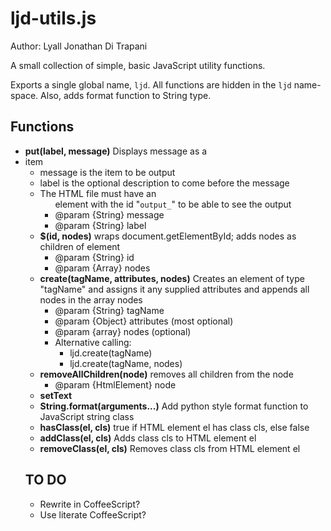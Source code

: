 ljd-utils.js
=============

Author:  Lyall Jonathan Di Trapani

A small collection of simple, basic JavaScript utility functions.

Exports a single global name, `ljd`.  All functions are hidden in the `ljd` name-space.  Also, adds format function to String type.


Functions
---------
- **put(label, message)**  Displays message as a <li> item
    * message is the item to be output
    * label is the optional description to come before the message
    * The HTML file must have an <ul> element with the id "`output_`"
      to be able to see the output
    * @param {String} message
    * @param {String} label
- **$(id, nodes)**  wraps document.getElementById; adds nodes as 
  children of element
    * @param {String} id
    * @param {Array} nodes
- **create(tagName, attributes, nodes)** Creates an element 
  of type "tagName" and assigns it any supplied attributes and appends 
  all nodes in the array nodes
    * @param {String} tagName
    * @param {Object} attributes (most optional)
    * @param {array} nodes (optional)
    * Alternative calling:
        + ljd.create(tagName)
        + ljd.create(tagName, nodes)
- **removeAllChildren(node)** removes all children from the node 
    * @param {HtmlElement} node
- **setText**
- **String.format(arguments...)**  Add python style format function to
  JavaScript string class
- **hasClass(el, cls)** true if HTML element el has class cls, else 
  false
- **addClass(el, cls)** Adds class cls to HTML element el
- **removeClass(el, cls)** Removes class cls from HTML element el


TO DO
------

- Rewrite in CoffeeScript?
- Use literate CoffeeScript?
